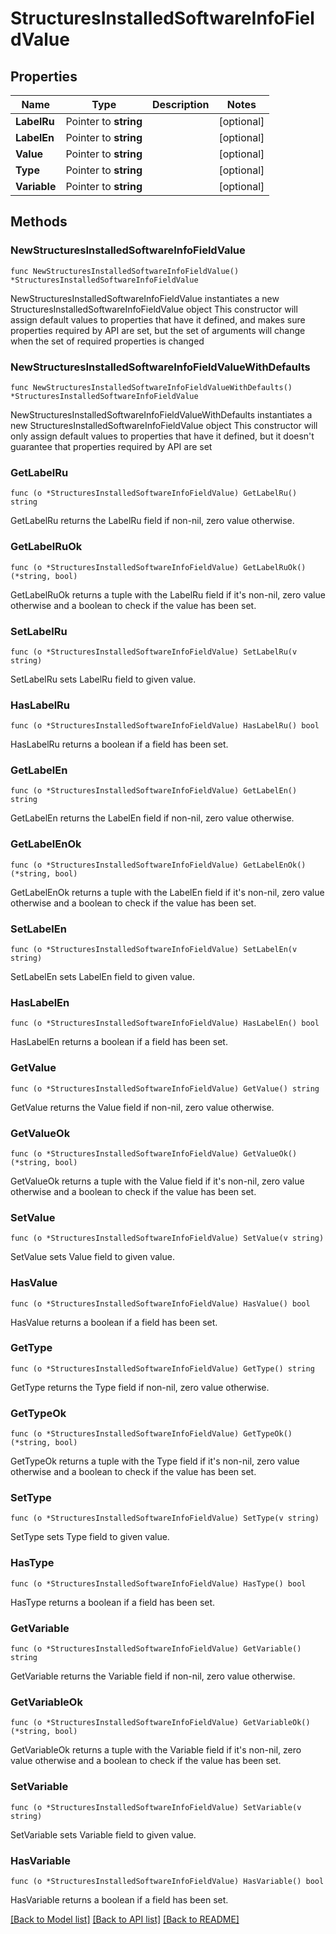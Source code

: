 # StructuresInstalledSoftwareInfoFieldValue

## Properties

Name | Type | Description | Notes
------------ | ------------- | ------------- | -------------
**LabelRu** | Pointer to **string** |  | [optional] 
**LabelEn** | Pointer to **string** |  | [optional] 
**Value** | Pointer to **string** |  | [optional] 
**Type** | Pointer to **string** |  | [optional] 
**Variable** | Pointer to **string** |  | [optional] 

## Methods

### NewStructuresInstalledSoftwareInfoFieldValue

`func NewStructuresInstalledSoftwareInfoFieldValue() *StructuresInstalledSoftwareInfoFieldValue`

NewStructuresInstalledSoftwareInfoFieldValue instantiates a new StructuresInstalledSoftwareInfoFieldValue object
This constructor will assign default values to properties that have it defined,
and makes sure properties required by API are set, but the set of arguments
will change when the set of required properties is changed

### NewStructuresInstalledSoftwareInfoFieldValueWithDefaults

`func NewStructuresInstalledSoftwareInfoFieldValueWithDefaults() *StructuresInstalledSoftwareInfoFieldValue`

NewStructuresInstalledSoftwareInfoFieldValueWithDefaults instantiates a new StructuresInstalledSoftwareInfoFieldValue object
This constructor will only assign default values to properties that have it defined,
but it doesn't guarantee that properties required by API are set

### GetLabelRu

`func (o *StructuresInstalledSoftwareInfoFieldValue) GetLabelRu() string`

GetLabelRu returns the LabelRu field if non-nil, zero value otherwise.

### GetLabelRuOk

`func (o *StructuresInstalledSoftwareInfoFieldValue) GetLabelRuOk() (*string, bool)`

GetLabelRuOk returns a tuple with the LabelRu field if it's non-nil, zero value otherwise
and a boolean to check if the value has been set.

### SetLabelRu

`func (o *StructuresInstalledSoftwareInfoFieldValue) SetLabelRu(v string)`

SetLabelRu sets LabelRu field to given value.

### HasLabelRu

`func (o *StructuresInstalledSoftwareInfoFieldValue) HasLabelRu() bool`

HasLabelRu returns a boolean if a field has been set.

### GetLabelEn

`func (o *StructuresInstalledSoftwareInfoFieldValue) GetLabelEn() string`

GetLabelEn returns the LabelEn field if non-nil, zero value otherwise.

### GetLabelEnOk

`func (o *StructuresInstalledSoftwareInfoFieldValue) GetLabelEnOk() (*string, bool)`

GetLabelEnOk returns a tuple with the LabelEn field if it's non-nil, zero value otherwise
and a boolean to check if the value has been set.

### SetLabelEn

`func (o *StructuresInstalledSoftwareInfoFieldValue) SetLabelEn(v string)`

SetLabelEn sets LabelEn field to given value.

### HasLabelEn

`func (o *StructuresInstalledSoftwareInfoFieldValue) HasLabelEn() bool`

HasLabelEn returns a boolean if a field has been set.

### GetValue

`func (o *StructuresInstalledSoftwareInfoFieldValue) GetValue() string`

GetValue returns the Value field if non-nil, zero value otherwise.

### GetValueOk

`func (o *StructuresInstalledSoftwareInfoFieldValue) GetValueOk() (*string, bool)`

GetValueOk returns a tuple with the Value field if it's non-nil, zero value otherwise
and a boolean to check if the value has been set.

### SetValue

`func (o *StructuresInstalledSoftwareInfoFieldValue) SetValue(v string)`

SetValue sets Value field to given value.

### HasValue

`func (o *StructuresInstalledSoftwareInfoFieldValue) HasValue() bool`

HasValue returns a boolean if a field has been set.

### GetType

`func (o *StructuresInstalledSoftwareInfoFieldValue) GetType() string`

GetType returns the Type field if non-nil, zero value otherwise.

### GetTypeOk

`func (o *StructuresInstalledSoftwareInfoFieldValue) GetTypeOk() (*string, bool)`

GetTypeOk returns a tuple with the Type field if it's non-nil, zero value otherwise
and a boolean to check if the value has been set.

### SetType

`func (o *StructuresInstalledSoftwareInfoFieldValue) SetType(v string)`

SetType sets Type field to given value.

### HasType

`func (o *StructuresInstalledSoftwareInfoFieldValue) HasType() bool`

HasType returns a boolean if a field has been set.

### GetVariable

`func (o *StructuresInstalledSoftwareInfoFieldValue) GetVariable() string`

GetVariable returns the Variable field if non-nil, zero value otherwise.

### GetVariableOk

`func (o *StructuresInstalledSoftwareInfoFieldValue) GetVariableOk() (*string, bool)`

GetVariableOk returns a tuple with the Variable field if it's non-nil, zero value otherwise
and a boolean to check if the value has been set.

### SetVariable

`func (o *StructuresInstalledSoftwareInfoFieldValue) SetVariable(v string)`

SetVariable sets Variable field to given value.

### HasVariable

`func (o *StructuresInstalledSoftwareInfoFieldValue) HasVariable() bool`

HasVariable returns a boolean if a field has been set.


[[Back to Model list]](../README.md#documentation-for-models) [[Back to API list]](../README.md#documentation-for-api-endpoints) [[Back to README]](../README.md)


